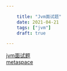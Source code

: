 ```yaml
---

    title: "Jvm面试题"
    date: 2021-04-21
    tags: ["jvm"]
    draft: true

---
```

[jvm面试题](https://zhuanlan.zhihu.com/p/91633767)  
[metaspace](https://zhuanlan.zhihu.com/p/111809384)  
